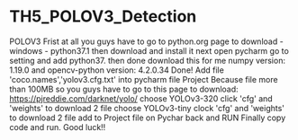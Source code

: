 # TH5_POLOV3_Detection
POLOV3
Frist at all you guys have to go to python.org page to download - windows - python37.1
then download and install it
next open pycharm go to setting and add python37. then done download this for me
numpy version: 1.19.0 and opencv-python version: 4.2.0.34
Done! Add file 'coco.names','yolov3.cfg.txt' into pycharm file Project
Because file more than 100MB so you guys have to go to this page to download: https://pjreddie.com/darknet/yolo/
choose YOLOv3-320 click 'cfg' and 'weights' to download 2 file
choose YOLOv3-tiny clock 'cfg' and 'weights' to download 2 file
add to Project file on Pychar back and RUN
Finally copy code and run. Good luck!!
